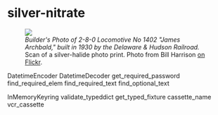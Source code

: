 # silver-nitrate

<figure>
  <a href="https://www.flickr.com/photos/podsville/3912488857">
    <img src="https://live.staticflickr.com/3438/3912488857_78a5103b69_c_d.jpg">
  </a>
  <figcaption>
    <em>Builder's Photo of 2-8-0 Locomotive No 1402 "James Archbald," built in 1930 by the Delaware & Hudson Railroad.</em>
    Scan of a silver-halide photo print.
    Photo from Bill Harrison <a href="https://www.flickr.com/photos/podsville/3912488857">on Flickr</a>.
  </figcaption>
</figure>

DatetimeEncoder
DatetimeDecoder
get_required_password
find_required_elem
find_required_text
find_optional_text

InMemoryKeyring
validate_typeddict
get_typed_fixture
cassette_name
vcr_cassette